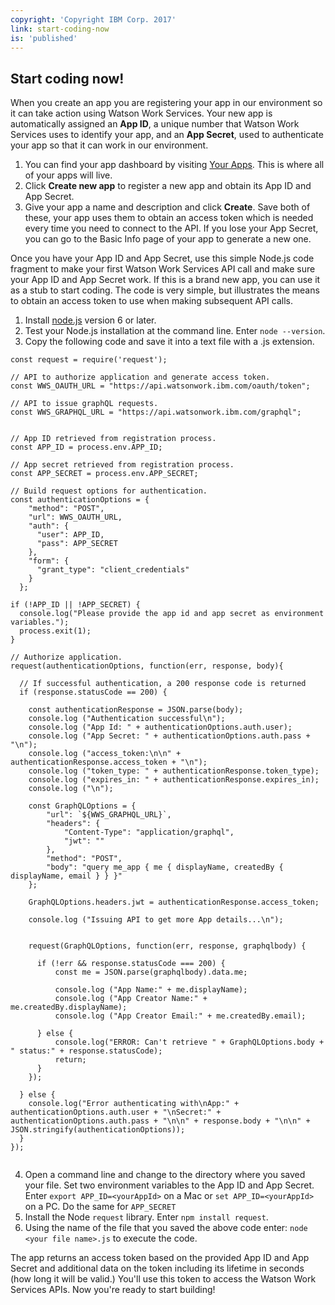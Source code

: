 ```yaml
---
copyright: 'Copyright IBM Corp. 2017'
link: start-coding-now
is: 'published'
---
```


## Start coding now!

When you create an app you are registering your app in our environment so it can take action using Watson Work Services. Your new app is automatically assigned an **App ID**, a unique number that Watson Work Services uses to identify your app, and an **App Secret**, used to authenticate your app so that it can work in our environment.

1. You can find your app dashboard by visiting [Your Apps](https://developer.watsonwork.ibm.com/apps). This is where all of your apps will live.
2. Click **Create new app** to register a new app and obtain its App ID and App Secret.
3. Give your app a name and description and click **Create**. Save both of these, your app uses them to obtain an access token which is needed every time you need to connect to the API. If you lose your App Secret, you can go to the Basic Info page of your app to generate a new one.

Once you have your App ID and App Secret, use this simple Node.js code fragment to make your first Watson Work Services API call and make sure your App ID and App Secret work. If this is a brand new app, you can use it as a stub to start coding.  The code is very simple, but illustrates the means to obtain an access token to use when making subsequent API calls.

1. Install [node.js](https://nodejs.org/en/) version 6 or later.
2. Test your Node.js installation at the command line. Enter `node --version`.
3. Copy the following code and save it into a text file with a .js extension.

```
const request = require('request');

// API to authorize application and generate access token.
const WWS_OAUTH_URL = "https://api.watsonwork.ibm.com/oauth/token";

// API to issue graphQL requests.
const WWS_GRAPHQL_URL = "https://api.watsonwork.ibm.com/graphql";


// App ID retrieved from registration process.
const APP_ID = process.env.APP_ID;

// App secret retrieved from registration process.
const APP_SECRET = process.env.APP_SECRET;

// Build request options for authentication.
const authenticationOptions = {
    "method": "POST",
    "url": WWS_OAUTH_URL,
    "auth": {
      "user": APP_ID,
      "pass": APP_SECRET
    },
    "form": {
      "grant_type": "client_credentials"
    }
  };

if (!APP_ID || !APP_SECRET) {
  console.log("Please provide the app id and app secret as environment variables.");
  process.exit(1);
}

// Authorize application.
request(authenticationOptions, function(err, response, body){

  // If successful authentication, a 200 response code is returned
  if (response.statusCode == 200) {

    const authenticationResponse = JSON.parse(body);
    console.log ("Authentication successful\n");
    console.log ("App Id: " + authenticationOptions.auth.user);
    console.log ("App Secret: " + authenticationOptions.auth.pass + "\n");
    console.log ("access_token:\n\n" + authenticationResponse.access_token + "\n");
    console.log ("token_type: " + authenticationResponse.token_type);
    console.log ("expires_in: " + authenticationResponse.expires_in);
    console.log ("\n");

    const GraphQLOptions = {
        "url": `${WWS_GRAPHQL_URL}`,
        "headers": {
            "Content-Type": "application/graphql",
            "jwt": ""
        },
        "method": "POST",
        "body": "query me_app { me { displayName, createdBy { displayName, email } } }"
    };

    GraphQLOptions.headers.jwt = authenticationResponse.access_token;

    console.log ("Issuing API to get more App details...\n");


    request(GraphQLOptions, function(err, response, graphqlbody) {

      if (!err && response.statusCode === 200) {
          const me = JSON.parse(graphqlbody).data.me;

          console.log ("App Name:" + me.displayName);
          console.log ("App Creator Name:" + me.createdBy.displayName);
          console.log ("App Creator Email:" + me.createdBy.email);

      } else {
          console.log("ERROR: Can't retrieve " + GraphQLOptions.body + " status:" + response.statusCode);
          return;
      }
    });

  } else {
    console.log("Error authenticating with\nApp:" + authenticationOptions.auth.user + "\nSecret:" + authenticationOptions.auth.pass + "\n\n" + response.body + "\n\n" + JSON.stringify(authenticationOptions));
  }
});


```

4. Open a command line and change to the directory where you saved your file. Set two environment variables to the App ID and App Secret. Enter `export APP_ID=<yourAppId>` on a Mac or `set APP_ID=<yourAppId>` on a PC.  Do the same for `APP_SECRET`
5. Install the Node `request` library. Enter `npm install request`.
6. Using the name of the file that you saved the above code enter: `node <your file name>.js` to execute the code.

The app returns an access token based on the provided App ID and App Secret and additional data on the token including its lifetime in seconds (how long it will be valid.) You'll use this token to access the Watson Work Services APIs. Now you're ready to start building!
